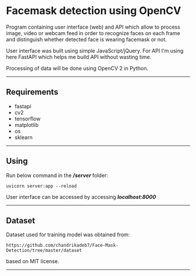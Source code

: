 # Facemask detection using OpenCV

Program containing user interface (web) and API which allow to process image, video or webcam feed in order to recognize faces on each frame and distinguish whether detected face is wearing facemask or not. 

User interface was built using simple JavaScript/jQuery. For API I'm using here FastAPI which helps me build API without wasting time. 

Processing of data will be done using OpenCV 2 in Python.

---

## Requirements
- fastapi
- cv2
- tensorflow
- matplotlib
- os
- sklearn

---

## Using
Run below command in the ***/server*** folder:
```
uvicorn server:app --reload
```
User interface can be accessed by accessing ***localhost:8000***

---

## Dataset
Dataset used for training model was obtained from:
```
https://github.com/chandrikadeb7/Face-Mask-Detection/tree/master/dataset
```
based on MIT license.

---